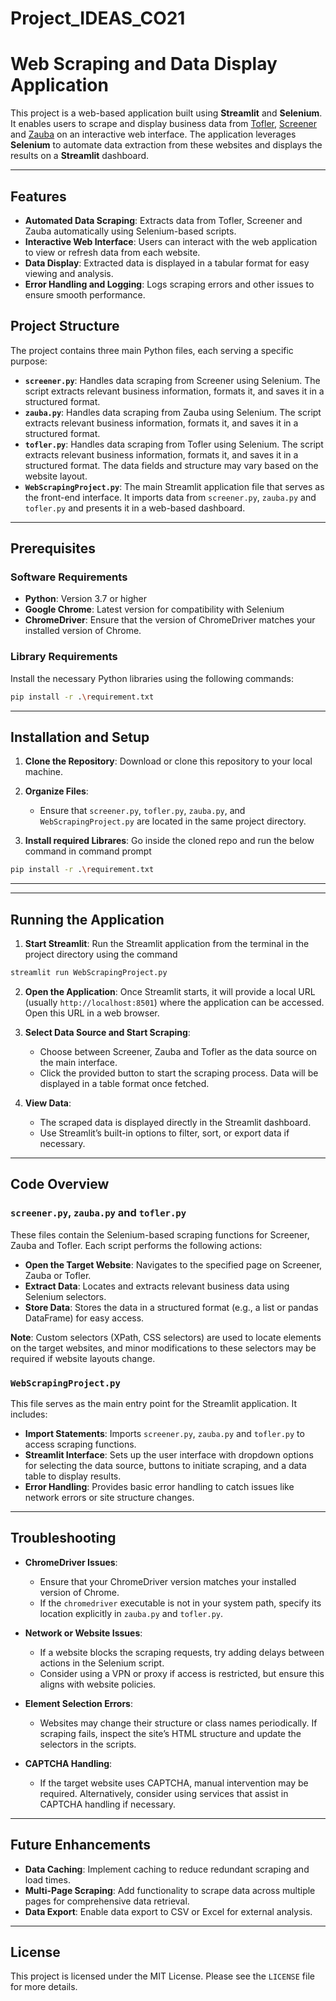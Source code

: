 # Project_IDEAS_CO21
# Web Scraping and Data Display Application

This project is a web-based application built using **Streamlit** and **Selenium**. It enables users to scrape and display business data from [Tofler](https://www.tofler.in/), [Screener](https://www.screener.in/) and [Zauba](https://www.zaubacorp.com/) on an interactive web interface. The application leverages **Selenium** to automate data extraction from these websites and displays the results on a **Streamlit** dashboard.

---

## Features

- **Automated Data Scraping**: Extracts data from Tofler, Screener and Zauba automatically using Selenium-based scripts.
- **Interactive Web Interface**: Users can interact with the web application to view or refresh data from each website.
- **Data Display**: Extracted data is displayed in a tabular format for easy viewing and analysis.
- **Error Handling and Logging**: Logs scraping errors and other issues to ensure smooth performance.

## Project Structure

The project contains three main Python files, each serving a specific purpose:

- **`screener.py`**: Handles data scraping from Screener using Selenium. The script extracts relevant business information, formats it, and saves it in a structured format.
- **`zauba.py`**: Handles data scraping from Zauba using Selenium. The script extracts relevant business information, formats it, and saves it in a structured format.
- **`tofler.py`**: Handles data scraping from Tofler using Selenium. The script extracts relevant business information, formats it, and saves it in a structured format. The data fields and structure may vary based on the website layout.
- **`WebScrapingProject.py`**: The main Streamlit application file that serves as the front-end interface. It imports data from `screener.py`, `zauba.py` and `tofler.py` and presents it in a web-based dashboard.

---

## Prerequisites

### Software Requirements

- **Python**: Version 3.7 or higher
- **Google Chrome**: Latest version for compatibility with Selenium
- **ChromeDriver**: Ensure that the version of ChromeDriver matches your installed version of Chrome.

### Library Requirements

Install the necessary Python libraries using the following commands:

```bash
pip install -r .\requirement.txt
```
---
## Installation and Setup

1. **Clone the Repository**: Download or clone this repository to your local machine.

2. **Organize Files**:
   - Ensure that `screener.py`, `tofler.py`, `zauba.py`,  and `WebScrapingProject.py` are located in the same project directory.

3. **Install required Librares**: Go inside the cloned repo and run the below command in command prompt
```bash
pip install -r .\requirement.txt
```
---

---

## Running the Application

1. **Start Streamlit**: Run the Streamlit application from the terminal in the project directory using the command 
```bash
streamlit run WebScrapingProject.py
```

2. **Open the Application**: Once Streamlit starts, it will provide a local URL (usually `http://localhost:8501`) where the application can be accessed. Open this URL in a web browser.

3. **Select Data Source and Start Scraping**:
   - Choose between Screener, Zauba and Tofler as the data source on the main interface.
   - Click the provided button to start the scraping process. Data will be displayed in a table format once fetched.

4. **View Data**:
   - The scraped data is displayed directly in the Streamlit dashboard.
   - Use Streamlit’s built-in options to filter, sort, or export data if necessary.

---

## Code Overview

### `screener.py`, `zauba.py` and `tofler.py`

These files contain the Selenium-based scraping functions for Screener, Zauba and Tofler. Each script performs the following actions:
- **Open the Target Website**: Navigates to the specified page on Screener, Zauba or Tofler.
- **Extract Data**: Locates and extracts relevant business data using Selenium selectors.
- **Store Data**: Stores the data in a structured format (e.g., a list or pandas DataFrame) for easy access.

**Note**: Custom selectors (XPath, CSS selectors) are used to locate elements on the target websites, and minor modifications to these selectors may be required if website layouts change.

### `WebScrapingProject.py`

This file serves as the main entry point for the Streamlit application. It includes:
- **Import Statements**: Imports `screener.py`, `zauba.py` and `tofler.py` to access scraping functions.
- **Streamlit Interface**: Sets up the user interface with dropdown options for selecting the data source, buttons to initiate scraping, and a data table to display results.
- **Error Handling**: Provides basic error handling to catch issues like network errors or site structure changes.

---

## Troubleshooting

- **ChromeDriver Issues**:
  - Ensure that your ChromeDriver version matches your installed version of Chrome.
  - If the `chromedriver` executable is not in your system path, specify its location explicitly in `zauba.py` and `tofler.py`.

- **Network or Website Issues**:
  - If a website blocks the scraping requests, try adding delays between actions in the Selenium script.
  - Consider using a VPN or proxy if access is restricted, but ensure this aligns with website policies.

- **Element Selection Errors**:
  - Websites may change their structure or class names periodically. If scraping fails, inspect the site’s HTML structure and update the selectors in the scripts.

- **CAPTCHA Handling**:
  - If the target website uses CAPTCHA, manual intervention may be required. Alternatively, consider using services that assist in CAPTCHA handling if necessary.

---

## Future Enhancements

- **Data Caching**: Implement caching to reduce redundant scraping and load times.
- **Multi-Page Scraping**: Add functionality to scrape data across multiple pages for comprehensive data retrieval.
- **Data Export**: Enable data export to CSV or Excel for external analysis.

---

## License

This project is licensed under the MIT License. Please see the `LICENSE` file for more details.
